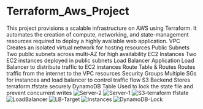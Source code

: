 # Terraform_Aws_Project
This project provisions a scalable infrastructure on AWS using Terraform. It automates the creation of compute, networking, and state-management resources required to deploy a highly available web application.
VPC Creates an isolated virtual network for hosting resources
Public Subnets Two public subnets across multi-AZ for high availability
EC2 Instances Two EC2 instances deployed in public subnets
Load Balancer Application Load Balancer to distribute traffic to EC2 instances
Route Table & Routes Routes traffic from the internet to the VPC resources
Security Groups Multiple SGs for instances and load balancer to control traffic flow
S3 Backend Stores terraform.tfstate securely
DynamoDB Table Used to lock the state file and prevent concurrent writes
![Server-2](https://github.com/user-attachments/assets/74d41c71-05b4-418f-8e7e-03ce66d189d2)
![Server-1](https://github.com/user-attachments/assets/027c5a04-0d0a-4abc-b145-ee2910234d5e)
![S3-terraform tfstate](https://github.com/user-attachments/assets/793f21b4-63e8-4492-879f-ab0329dd7523)
![LoadBalancer](https://github.com/user-attachments/assets/cb5639b2-ccbd-4c31-af58-57b347acf9e2)
![LB-Target](https://github.com/user-attachments/assets/d3477ac0-f5f3-4205-bc55-a00b98a52c79)
![Instances](https://github.com/user-attachments/assets/f83294de-0c61-43e3-9cb6-2875fc570925)
![DynamoDB-Lock](https://github.com/user-attachments/assets/50c73007-56c7-41ad-8217-01841038e6d3)
